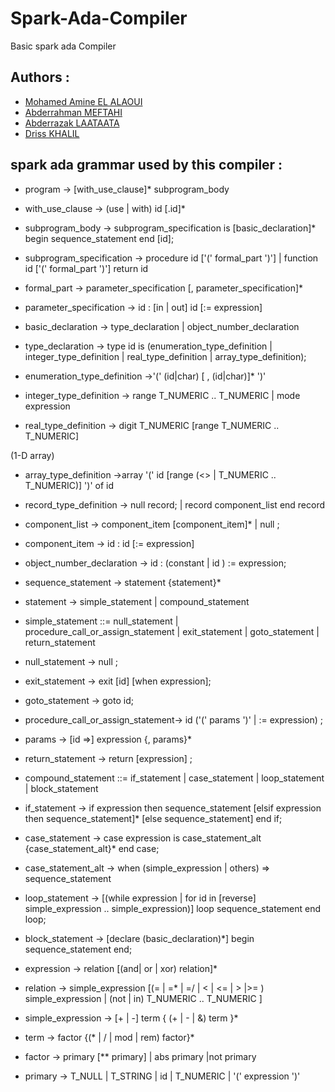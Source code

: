# Spark-Ada-Compiler
Basic spark ada Compiler

## Authors : 
* [Mohamed Amine EL ALAOUI](https://www.linkedin.com/in/med-amine-elalaoui/)
* [Abderrahman MEFTAHI](https://www.linkedin.com/in/abderrahman-meftahi-428090150/)
* [Abderrazak LAATAATA](https://github.com/alienv1)
* [Driss KHALIL](https://www.linkedin.com/in/driss-khalil-b3aab4151/)

 

## spark ada grammar used by this compiler : 


* program -> [with_use_clause]* subprogram_body

* with_use_clause -> (use | with) id [.id]*

* subprogram_body -> subprogram_specification is [basic_declaration]* begin sequence_statement end [id];

* subprogram_specification -> procedure id ['(' formal_part ')']
                          | function id ['(' formal_part ')'] return id

* formal_part -> parameter_specification [, parameter_specification]*

* parameter_specification -> id : [in | out] id [:= expression]




* basic_declaration -> type_declaration | object_number_declaration

* type_declaration -> type id is
     (enumeration_type_definition | integer_type_definition
      | real_type_definition | array_type_definition);


* enumeration_type_definition ->'(' (id|char) [ , (id|char)]*  ')'


* integer_type_definition -> range T_NUMERIC .. T_NUMERIC
                          | mode expression

* real_type_definition -> digit T_NUMERIC [range T_NUMERIC .. T_NUMERIC]


(1-D array)
* array_type_definition ->array '(' id [range (<> | T_NUMERIC .. T_NUMERIC)]  ')' of id


* record_type_definition -> null record;
                        | record component_list end record

* component_list -> component_item [component_item]*
                | null ;

* component_item -> id : id [:= expression]


* object_number_declaration -> id : (constant  | id ) := expression;

* sequence_statement -> statement {statement}*

* statement -> simple_statement | compound_statement

* simple_statement ::= null_statement
   | procedure_call_or_assign_statement
   | exit_statement
   | goto_statement
   | return_statement


* null_statement -> null ;

* exit_statement -> exit [id] [when expression];

* goto_statement -> goto id;

* procedure_call_or_assign_statement-> id ('(' params ')' | := expression) ;

* params -> [id =>] expression {, params}*

* return_statement -> return [expression] ;

* compound_statement ::= if_statement
                      | case_statement
                      | loop_statement
                      | block_statement

* if_statement -> if expression then sequence_statement
                [elsif expression then sequence_statement]*
                [else sequence_statement]
                end if;


* case_statement -> case expression is case_statement_alt {case_statement_alt}* end case;

* case_statement_alt -> when (simple_expression | others) => sequence_statement

* loop_statement -> [(while expression | for id in [reverse] simple_expression .. simple_expression)]
                  loop sequence_statement end loop;

* block_statement -> [declare (basic_declaration)*]
                   begin
                      sequence_statement
                    end;

* expression -> relation [(and| or | xor) relation]*

* relation -> simple_expression [(= | =* | =/ | < | <= | > |>= )  simple_expression
                                | (not | in) T_NUMERIC .. T_NUMERIC
                              ]

* simple_expression -> [+ | -] term { (+ | - | &) term }*

* term  -> factor {(* | / | mod | rem) factor}*

* factor -> primary [** primary]
        | abs primary
        |not primary


* primary -> T_NULL | T_STRING | id | T_NUMERIC | '(' expression ')'


